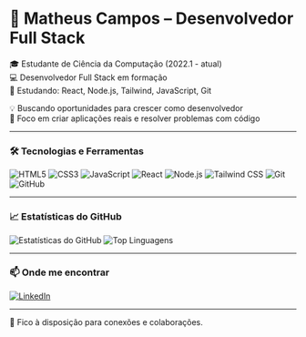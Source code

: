 # 📍 Matheus Campos – Desenvolvedor Full Stack

🎓 Estudante de Ciência da Computação (2022.1 - atual)  
💻 Desenvolvedor Full Stack em formação  
🧠 Estudando: React, Node.js, Tailwind, JavaScript, Git

💡 Buscando oportunidades para crescer como desenvolvedor  
🚀 Foco em criar aplicações reais e resolver problemas com código

---

### 🛠️ Tecnologias e Ferramentas

![HTML5](https://img.shields.io/badge/-HTML5-E34F26?style=flat&logo=html5&logoColor=white)
![CSS3](https://img.shields.io/badge/-CSS3-1572B6?style=flat&logo=css3&logoColor=white)
![JavaScript](https://img.shields.io/badge/-JavaScript-F7DF1E?style=flat&logo=javascript&logoColor=black)
![React](https://img.shields.io/badge/-React-61DAFB?style=flat&logo=react&logoColor=black)
![Node.js](https://img.shields.io/badge/-Node.js-339933?style=flat&logo=node.js&logoColor=white)
![Tailwind CSS](https://img.shields.io/badge/-Tailwind%20CSS-38B2AC?style=flat&logo=tailwind-css&logoColor=white)
![Git](https://img.shields.io/badge/-Git-F05032?style=flat&logo=git&logoColor=white)
![GitHub](https://img.shields.io/badge/-GitHub-181717?style=flat&logo=github&logoColor=white)

---

### 📈 Estatísticas do GitHub

![Estatísticas do GitHub](https://github-readme-stats.vercel.app/api?username=Mcamposfsr&show_icons=true&theme=dracula)
![Top Linguagens](https://github-readme-stats.vercel.app/api/top-langs/?username=Mcamposfsr&layout=compact&theme=dracula)

---

### 📫 Onde me encontrar

[![LinkedIn](https://img.shields.io/badge/-LinkedIn-0A66C2?style=flat&logo=linkedin&logoColor=white)](https://www.linkedin.com/in/matheus-cfs-rocha)

---

📌 Fico à disposição para conexões e colaborações.
